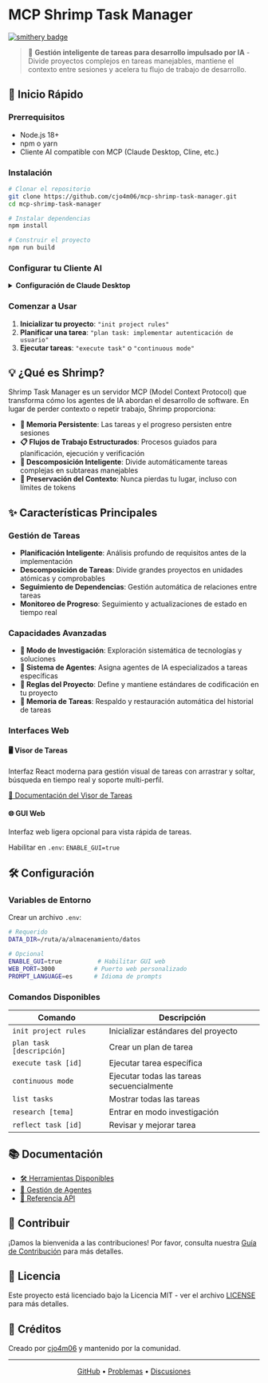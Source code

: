 # MCP Shrimp Task Manager

[![smithery badge](https://smithery.ai/badge/@cjo4m06/mcp-shrimp-task-manager)](https://smithery.ai/server/@cjo4m06/mcp-shrimp-task-manager)

> 🦐 **Gestión inteligente de tareas para desarrollo impulsado por IA** - Divide proyectos complejos en tareas manejables, mantiene el contexto entre sesiones y acelera tu flujo de trabajo de desarrollo.

## 🚀 Inicio Rápido

### Prerrequisitos
- Node.js 18+
- npm o yarn
- Cliente AI compatible con MCP (Claude Desktop, Cline, etc.)

### Instalación

```bash
# Clonar el repositorio
git clone https://github.com/cjo4m06/mcp-shrimp-task-manager.git
cd mcp-shrimp-task-manager

# Instalar dependencias
npm install

# Construir el proyecto
npm run build
```

### Configurar tu Cliente AI

<details>
<summary><b>Configuración de Claude Desktop</b></summary>

Añadir a tu configuración de Claude Desktop:

**macOS**: `~/Library/Application Support/Claude/claude_desktop_config.json`  
**Windows**: `%APPDATA%\Claude\claude_desktop_config.json`

```json
{
  "mcpServers": {
    "mcp-shrimp-task-manager": {
      "command": "node",
      "args": ["/ruta/a/mcp-shrimp-task-manager/dist/index.js"],
      "env": {
        "DATA_DIR": "/ruta/a/tu/directorio-de-datos"
      }
    }
  }
}
```
</details>

### Comenzar a Usar

1. **Inicializar tu proyecto**: `"init project rules"`
2. **Planificar una tarea**: `"plan task: implementar autenticación de usuario"`
3. **Ejecutar tareas**: `"execute task"` o `"continuous mode"`

## 💡 ¿Qué es Shrimp?

Shrimp Task Manager es un servidor MCP (Model Context Protocol) que transforma cómo los agentes de IA abordan el desarrollo de software. En lugar de perder contexto o repetir trabajo, Shrimp proporciona:

- **🧠 Memoria Persistente**: Las tareas y el progreso persisten entre sesiones
- **📋 Flujos de Trabajo Estructurados**: Procesos guiados para planificación, ejecución y verificación
- **🔄 Descomposición Inteligente**: Divide automáticamente tareas complejas en subtareas manejables
- **🎯 Preservación del Contexto**: Nunca pierdas tu lugar, incluso con límites de tokens

## ✨ Características Principales

### Gestión de Tareas
- **Planificación Inteligente**: Análisis profundo de requisitos antes de la implementación
- **Descomposición de Tareas**: Divide grandes proyectos en unidades atómicas y comprobables
- **Seguimiento de Dependencias**: Gestión automática de relaciones entre tareas
- **Monitoreo de Progreso**: Seguimiento y actualizaciones de estado en tiempo real

### Capacidades Avanzadas
- **🔬 Modo de Investigación**: Exploración sistemática de tecnologías y soluciones
- **🤖 Sistema de Agentes**: Asigna agentes de IA especializados a tareas específicas
- **📏 Reglas del Proyecto**: Define y mantiene estándares de codificación en tu proyecto
- **💾 Memoria de Tareas**: Respaldo y restauración automática del historial de tareas

### Interfaces Web

#### 🖥️ Visor de Tareas
Interfaz React moderna para gestión visual de tareas con arrastrar y soltar, búsqueda en tiempo real y soporte multi-perfil.

[📖 Documentación del Visor de Tareas](../../tools/task-viewer/README.md)

#### 🌐 GUI Web
Interfaz web ligera opcional para vista rápida de tareas.

Habilitar en `.env`: `ENABLE_GUI=true`

## 🛠️ Configuración

### Variables de Entorno

Crear un archivo `.env`:

```bash
# Requerido
DATA_DIR=/ruta/a/almacenamiento/datos

# Opcional
ENABLE_GUI=true          # Habilitar GUI web
WEB_PORT=3000           # Puerto web personalizado
PROMPT_LANGUAGE=es      # Idioma de prompts
```

### Comandos Disponibles

| Comando | Descripción |
|---------|-------------|
| `init project rules` | Inicializar estándares del proyecto |
| `plan task [descripción]` | Crear un plan de tarea |
| `execute task [id]` | Ejecutar tarea específica |
| `continuous mode` | Ejecutar todas las tareas secuencialmente |
| `list tasks` | Mostrar todas las tareas |
| `research [tema]` | Entrar en modo investigación |
| `reflect task [id]` | Revisar y mejorar tarea |

## 📚 Documentación

- [🛠️ Herramientas Disponibles](../tools.md)
- [🤖 Gestión de Agentes](../agents.md)
- [🔧 Referencia API](../api.md)

## 🤝 Contribuir

¡Damos la bienvenida a las contribuciones! Por favor, consulta nuestra [Guía de Contribución](../../CONTRIBUTING.md) para más detalles.

## 📄 Licencia

Este proyecto está licenciado bajo la Licencia MIT - ver el archivo [LICENSE](../../LICENSE) para más detalles.

## 🌟 Créditos

Creado por [cjo4m06](https://github.com/cjo4m06) y mantenido por la comunidad.

---

<p align="center">
  <a href="https://github.com/cjo4m06/mcp-shrimp-task-manager">GitHub</a> •
  <a href="https://github.com/cjo4m06/mcp-shrimp-task-manager/issues">Problemas</a> •
  <a href="https://github.com/cjo4m06/mcp-shrimp-task-manager/discussions">Discusiones</a>
</p>